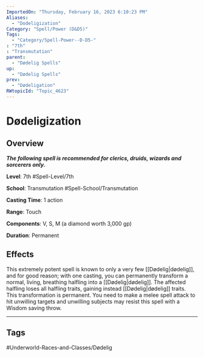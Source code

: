 ```yaml
---
ImportedOn: "Thursday, February 16, 2023 6:10:23 PM"
Aliases:
  - "Dodeligization"
Category: "Spell/Power (D&D5)"
Tags:
  - "Category/Spell-Power--D-D5-"
: "7th"
: "Transmutation"
parent:
  - "Dødelig Spells"
up:
  - "Dødelig Spells"
prev:
  - "Dødeligation"
RWtopicId: "Topic_4623"
---
```

# Dødeligization
## Overview
***The following spell is recommended for clerics, druids, wizards and sorcerers only.***

**Level**: 7th
#Spell-Level/7th

**School**: Transmutation
#Spell-School/Transmutation

**Casting Time**: 1 action

**Range**: Touch

**Components**: V, S, M (a diamond worth 3,000 gp)

**Duration**: Permanent

## Effects
This extremely potent spell is known to only a very few [[Dødelig|dødelig]], and for good reason; with one casting, you can permanently transform a normal, living, breathing halfling into a [[Dødelig|dødelig]]. The affected halfling loses all halfling traits, gaining instead [[Dødelig|dødelig]] traits. This transformation is permanent. You need to make a melee spell attack to hit unwilling targets and unwilling subjects may resist this spell with a Wisdom saving throw.


---
## Tags
#Underworld-Races-and-Classes/Dødelig

